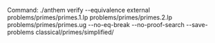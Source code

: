 Command: ./anthem verify --equivalence external problems/primes/primes.1.lp problems/primes/primes.2.lp problems/primes/primes.ug  --no-eq-break --no-proof-search --save-problems classical/primes/simplified/